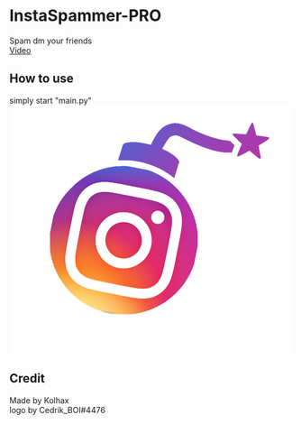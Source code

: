 # InstaSpammer-PRO
Spam dm your friends </br>
[Video](https://youtu.be/l93ohelYaHM)

## How to use
simply start "main.py"
</br>
![alt text](https://github.com/Kolhax/InstaSpammer-PRO/blob/main/instagram_bomb.png)

## Credit
Made by Kolhax </br>
logo by Cedrik_BOI#4476

